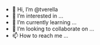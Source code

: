 - 👋 Hi, I’m @tverella
- 👀 I’m interested in ...
- 🌱 I’m currently learning ...
- 💞️ I’m looking to collaborate on ...
- 📫 How to reach me ...

<!---
tverella/tverella is a ✨ special ✨ repository because its `README.md` (this file) appears on your GitHub profile.
You can click the Preview link to take a look at your changes.
--->
